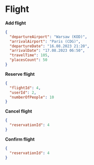 # Flight

**Add flight**
```json
{
  "departureAirport": "Warsaw (KOD)",
  "arrivalAirport": "Paris (CDG)",
  "departureDate": "16.08.2023 21:20",
  "arrivalDate": "17.08.2023 06:50",
  "travelTime": 105,
  "placesCount": 50
}
```

**Reserve flight**
```json
{
  "flightId": 4,
  "userId": 2,
  "numberOfPeople": 10
}
```

**Cancel flight**
```json
{
  "reservationId": 4
}
```

**Confirm flight**
```json
{
  "reservationId": 4
}
```
